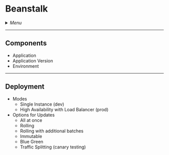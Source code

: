 # Beanstalk

<details>
 <summary><i>Menu</i></summary>

- [Components](#components)
- [Deployment](#deployment)
</details>

---
## Components
- Application
- Application Version
- Environment


---
## Deployment
- Modes
  - Single Instance (dev)
  - High Availability with Load Balancer (prod)
- Options for Updates
    - All at once
    - Rolling
    - Rolling with additional batches
    - Immutable
    - Blue Green
    - Traffic Splitting (canary testing)

